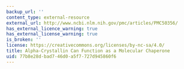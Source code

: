 ```yaml
---
backup_url: ''
content_type: external-resource
external_url: http://www.ncbi.nlm.nih.gov/pmc/articles/PMC50356/
has_external_licence_warning: true
has_external_license_warning: true
is_broken: ''
license: https://creativecommons.org/licenses/by-nc-sa/4.0/
title: Alpha-Crystallin Can Function as a Molecular Chaperone
uid: 77b8e28d-bad7-46d0-a5f7-727d945860f6
---
```

